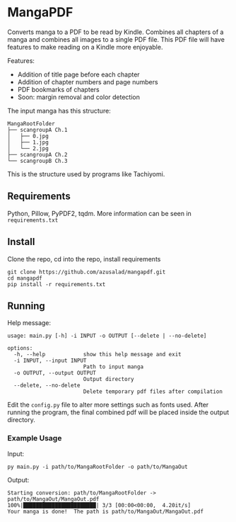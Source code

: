# MangaPDF
Converts manga to a PDF to be read by Kindle.  Combines all chapters of a manga and combines
all images to a single PDF file.  This PDF file will have features to make reading on a 
Kindle more enjoyable.

Features:
* Addition of title page before each chapter
* Addition of chapter numbers and page numbers
* PDF bookmarks of chapters
* Soon: margin removal and color detection
 
The input manga has this structure:
```
MangaRootFolder
├── scangroupA Ch.1
│   ├── 0.jpg
│   ├── 1.jpg
│   └── 2.jpg
├── scangroupA Ch.2
└── scangroupB Ch.3
```
This is the structure used by programs like Tachiyomi.

## Requirements
Python, Pillow, PyPDF2, tqdm.  More information can be seen in `requirements.txt`

## Install
Clone the repo, cd into the repo, install requirements
```
git clone https://github.com/azusalad/mangapdf.git
cd mangapdf
pip install -r requirements.txt
```

## Running
Help message:
```
usage: main.py [-h] -i INPUT -o OUTPUT [--delete | --no-delete]

options:
  -h, --help            show this help message and exit
  -i INPUT, --input INPUT
                        Path to input manga
  -o OUTPUT, --output OUTPUT
                        Output directory
  --delete, --no-delete
                        Delete temporary pdf files after compilation
```
Edit the `config.py` file to alter more settings such as fonts used.  After running the
program, the final combined pdf will be placed inside the output directory.

### Example Usage
Input:
```
py main.py -i path/to/MangaRootFolder -o path/to/MangaOut
```
Output:
```
Starting conversion: path/to/MangaRootFolder -> path/to/MangaOut/MangaOut.pdf
100%|███████████████████████| 3/3 [00:00<00:00,  4.20it/s]
Your manga is done!  The path is path/to/MangaOut/MangaOut.pdf
```


